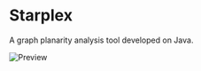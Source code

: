 # Starplex
A graph planarity analysis tool developed on Java.

![Preview](https://user-images.githubusercontent.com/22837457/38774031-adac508c-408f-11e8-8058-5c904929a8b0.PNG)
